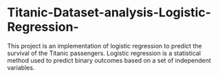 # Titanic-Dataset-analysis-Logistic-Regression-
This project is an  implementation of logistic regression to predict the survival of the Titanic passengers. Logistic regression is a statistical method used to predict binary outcomes based on a set of independent variables.
